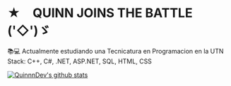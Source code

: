 # ★　QUINN JOINS THE BATTLE ('◇')ゞ

  📚💻 Actualmente estudiando una Tecnicatura en Programacion en la UTN<br/>
   Stack: C++, C#, .NET, ASP.NET, SQL, HTML, CSS<br/>


[![QuinnnDev's github stats](https://github-readme-stats.vercel.app/api?username=QuinnnDev&theme=tokyonight)](https://github.com/anuraghazra/github-readme-stats)

<!--
**QuinnnDev/QuinnnDev** is a ✨ _special_ ✨ repository because its `README.md` (this file) appears on your GitHub profile.

Here are some ideas to get you started:

- 🔭 I’m currently working on ...
- 🌱 I’m currently learning ...
- 👯 I’m looking to collaborate on ...
- 🤔 I’m looking for help with ...
- 💬 Ask me about ...
- 📫 How to reach me: ...
- 😄 Pronouns: ...
- ⚡ Fun fact: ...
-->
